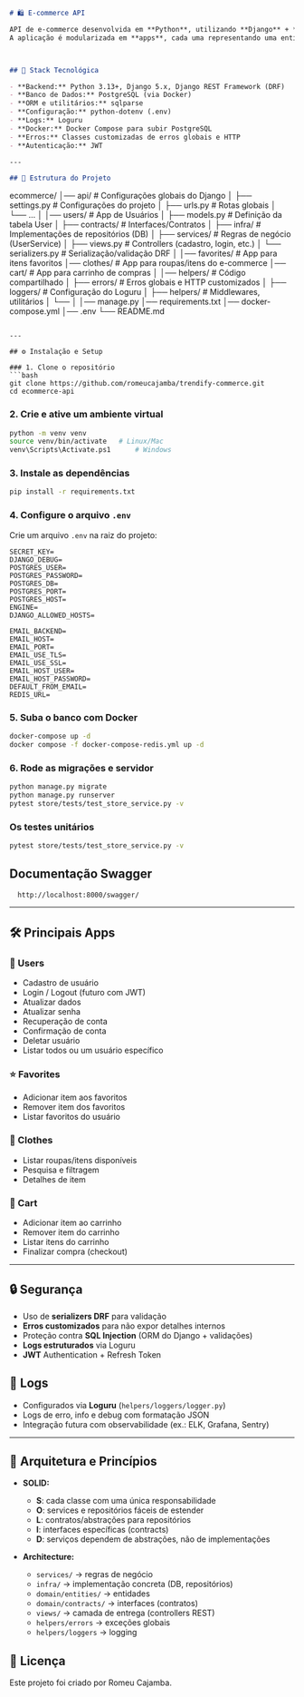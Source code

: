 ```markdown
# 🛍️ E-commerce API

API de e-commerce desenvolvida em **Python**, utilizando **Django** + **Django REST Framework**.  
A aplicação é modularizada em **apps**, cada uma representando uma entidade de domínio (ex.: `users`, `favorites`, `clothes`, etc.).



## 🚀 Stack Tecnológica

- **Backend:** Python 3.13+, Django 5.x, Django REST Framework (DRF)
- **Banco de Dados:** PostgreSQL (via Docker)
- **ORM e utilitários:** sqlparse
- **Configuração:** python-dotenv (.env)
- **Logs:** Loguru
- **Docker:** Docker Compose para subir PostgreSQL
- **Erros:** Classes customizadas de erros globais e HTTP
- **Autenticação:** JWT

---

## 📂 Estrutura do Projeto

```

ecommerce/
│── api/                # Configurações globais do Django
│   ├── settings.py         # Configurações do projeto
│   ├── urls.py             # Rotas globais
│   └── ...
│
│── users/                  # App de Usuários
│   ├── models.py           # Definição da tabela User
│   ├── contracts/          # Interfaces/Contratos
│   ├── infra/              # Implementações de repositórios (DB)
│   ├── services/           # Regras de negócio (UserService)
│   ├── views.py            # Controllers (cadastro, login, etc.)
│   └── serializers.py      # Serialização/validação DRF
│
│── favorites/              # App para itens favoritos
│── clothes/                # App para roupas/itens do e-commerce
│── cart/                   # App para carrinho de compras
│
│── helpers/                   # Código compartilhado
│   ├── errors/             # Erros globais e HTTP customizados
│   ├── loggers/            # Configuração do Loguru
│   ├── helpers/            # Middlewares, utilitários
│   └── 
│
│── manage.py
│── requirements.txt
│── docker-compose.yml
│── .env
└── README.md

````

---

## ⚙️ Instalação e Setup

### 1. Clone o repositório
```bash
git clone https://github.com/romeucajamba/trendify-commerce.git
cd ecommerce-api
````

### 2. Crie e ative um ambiente virtual

```bash
python -m venv venv
source venv/bin/activate   # Linux/Mac
venv\Scripts\Activate.ps1      # Windows
```

### 3. Instale as dependências

```bash
pip install -r requirements.txt
```

### 4. Configure o arquivo `.env`

Crie um arquivo `.env` na raiz do projeto:

```env
SECRET_KEY=
DJANGO_DEBUG=
POSTGRES_USER=
POSTGRES_PASSWORD=
POSTGRES_DB=
POSTGRES_PORT=
POSTGRES_HOST=
ENGINE=
DJANGO_ALLOWED_HOSTS=

EMAIL_BACKEND=
EMAIL_HOST=
EMAIL_PORT=
EMAIL_USE_TLS=
EMAIL_USE_SSL=
EMAIL_HOST_USER=
EMAIL_HOST_PASSWORD=
DEFAULT_FROM_EMAIL=
REDIS_URL=
```

### 5. Suba o banco com Docker

```bash
docker-compose up -d
docker compose -f docker-compose-redis.yml up -d
```

### 6. Rode as migrações e servidor

```bash
python manage.py migrate
python manage.py runserver
pytest store/tests/test_store_service.py -v

```
### Os testes unitários

```bash
pytest store/tests/test_store_service.py -v

```
## Documentação Swagger
```bash
  http://localhost:8000/swagger/
```
---

## 🛠️ Principais Apps

### 👤 Users

* Cadastro de usuário
* Login / Logout (futuro com JWT)
* Atualizar dados
* Atualizar senha
* Recuperação de conta
* Confirmação de conta
* Deletar usuário
* Listar todos ou um usuário específico

### ⭐ Favorites

* Adicionar item aos favoritos
* Remover item dos favoritos
* Listar favoritos do usuário

### 👕 Clothes

* Listar roupas/itens disponíveis
* Pesquisa e filtragem
* Detalhes de item

### 🛒 Cart

* Adicionar item ao carrinho
* Remover item do carrinho
* Listar itens do carrinho
* Finalizar compra (checkout)

---

## 🔒 Segurança

* Uso de **serializers DRF** para validação
* **Erros customizados** para não expor detalhes internos
* Proteção contra **SQL Injection** (ORM do Django + validações)
* **Logs estruturados** via Loguru
* **JWT** Authentication + Refresh Token

## 📜 Logs

* Configurados via **Loguru** (`helpers/loggers/logger.py`)
* Logs de erro, info e debug com formatação JSON
* Integração futura com observabilidade (ex.: ELK, Grafana, Sentry)

---

## 🧩 Arquitetura e Princípios

* **SOLID:**

  * **S**: cada classe com uma única responsabilidade
  * **O**: services e repositórios fáceis de estender
  * **L**: contratos/abstrações para repositórios
  * **I**: interfaces específicas (contracts)
  * **D**: serviços dependem de abstrações, não de implementações

* **Architecture:**

  * `services/` → regras de negócio
  * `infra/` → implementação concreta (DB, repositórios)
  * `domain/entities/` → entidades
  * `domain/contracts/` → interfaces (contratos)
  * `views/` → camada de entrega (controllers REST)
  * `helpers/errors` → exceções globais
  * `helpers/loggers` → logging

## 📝 Licença

Este projeto foi criado por Romeu Cajamba.
